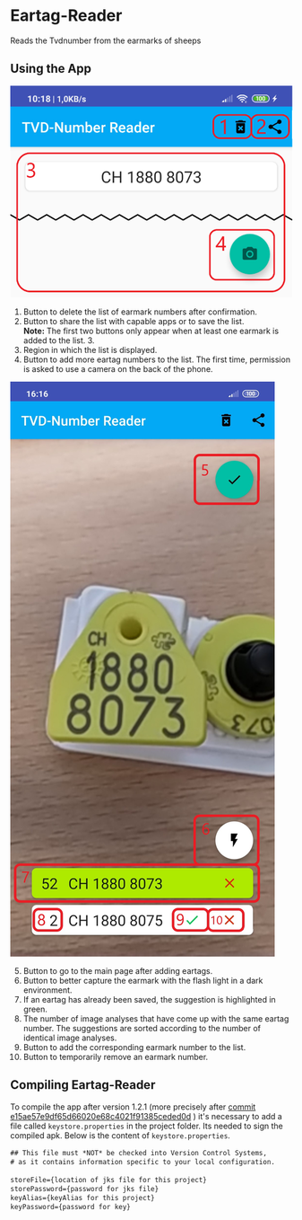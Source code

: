 # Eartag-Reader

Reads the Tvdnumber from the earmarks of sheeps

## Using the App

![Partial image of the first screen](docs/images/bedienung1.png)

1. Button to delete the list of earmark numbers after confirmation.
2. Button to share the list with capable apps or to save the list.  
**Note:** The first two buttons only appear when at least one earmark is added to the list. 3.
3. Region in which the list is displayed.
4. Button to add more eartag numbers to the list.
The first time, permission is asked to use a camera on the back of the phone.

![Image of the "automatic eartag label recognition" screen](docs/images/bedienung2.jpg)

5. Button to go to the main page after adding eartags.
1. Button to better capture the earmark with the flash light in a dark environment.
1. If an eartag has already been saved, the suggestion is highlighted in green.
1. The number of image analyses that have come up with the same eartag number. The suggestions are sorted according to the number of identical image analyses.
1. Button to add the corresponding earmark number to the list.
1. Button to temporarily remove an earmark number.

## Compiling Eartag-Reader

To compile the app after version 1.2.1 (more precisely after [commit e15ae57e9df65d66020e68c4021f91385ceded0d](https://github.com/MankoMR/Eartag-Reader/commit/e15ae57e9df65d66020e68c4021f91385ceded0d) ) it's necessary to add a file called ```keystore.properties``` in the project folder.
Its needed to sign the compiled apk.
Below is the content of ```keystore.properties```.

```properties
## This file must *NOT* be checked into Version Control Systems,
# as it contains information specific to your local configuration.

storeFile={location of jks file for this project}
storePassword={password for jks file}
keyAlias={keyAlias for this project}
keyPassword={password for key}
```
